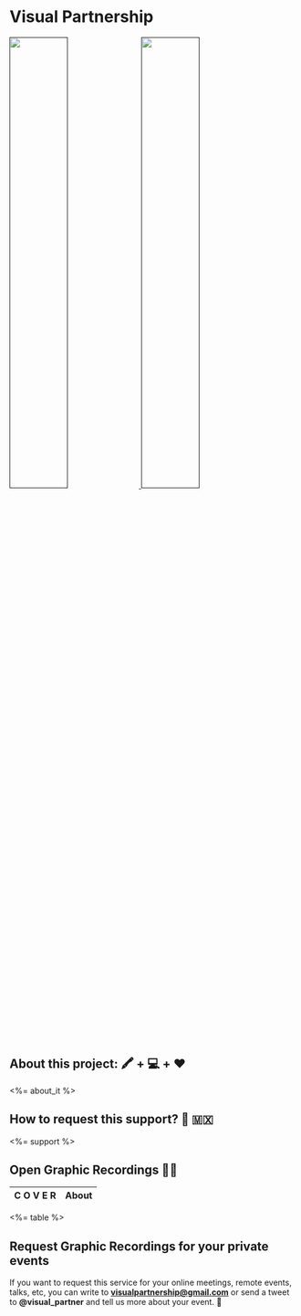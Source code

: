 # Visual Partnership

[ <img src="https://res.cloudinary.com/carlogilmar/image/upload/v1591081573/open_visual_partner/IMG_5737_u4ilpl.png" width="45%"/> ]()
[ <img src="https://res.cloudinary.com/carlogilmar/image/upload/v1591081573/open_visual_partner/Ilustracio%CC%81n_sin_ti%CC%81tulo_46_kmdl4s.png" width="45%"/> ]()

## About this project: 🖍 + 💻 + ❤️

<%= about_it %>

## How to request this support? 🚀 🇲🇽

<%= support %>

## Open Graphic Recordings 👩‍🎨

| C O V E R | About |
| :-------: | :---: |
<%= table %>

## Request Graphic Recordings for your private events

If you want to request this service for your online meetings, remote events, talks, etc, you can write to **visualpartnership@gmail.com** or send a tweet to **@visual_partner** and tell us more about your event. 🙂
